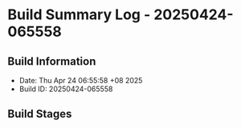 # Build Summary Log - 20250424-065558

## Build Information
- Date: Thu Apr 24 06:55:58 +08 2025
- Build ID: 20250424-065558

## Build Stages

